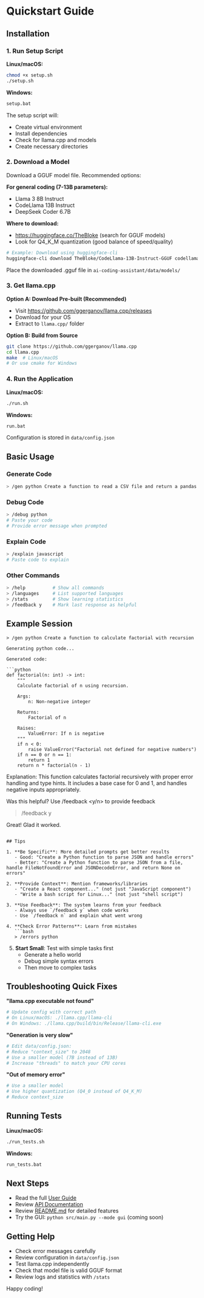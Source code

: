 # Quickstart Guide

## Installation

### 1. Run Setup Script

**Linux/macOS:**
```bash
chmod +x setup.sh
./setup.sh
```

**Windows:**
```bash
setup.bat
```

The setup script will:
- Create virtual environment
- Install dependencies
- Check for llama.cpp and models
- Create necessary directories

### 2. Download a Model

Download a GGUF model file. Recommended options:

**For general coding (7-13B parameters):**
- Llama 3 8B Instruct
- CodeLlama 13B Instruct
- DeepSeek Coder 6.7B

**Where to download:**
- https://huggingface.co/TheBloke (search for GGUF models)
- Look for Q4_K_M quantization (good balance of speed/quality)

```bash
# Example: Download using huggingface-cli
huggingface-cli download TheBloke/CodeLlama-13B-Instruct-GGUF codellama-13b-instruct.Q4_K_M.gguf --local-dir ./models
```

Place the downloaded .gguf file in `ai-coding-assistant/data/models/`

### 3. Get llama.cpp

**Option A: Download Pre-built (Recommended)**
- Visit https://github.com/ggerganov/llama.cpp/releases
- Download for your OS
- Extract to `llama.cpp/` folder

**Option B: Build from Source**
```bash
git clone https://github.com/ggerganov/llama.cpp
cd llama.cpp
make  # Linux/macOS
# Or use cmake for Windows
```

### 4. Run the Application

**Linux/macOS:**
```bash
./run.sh
```

**Windows:**
```bash
run.bat
```

Configuration is stored in `data/config.json`

## Basic Usage

### Generate Code

```bash
> /gen python Create a function to read a CSV file and return a pandas DataFrame
```

### Debug Code

```bash
> /debug python
# Paste your code
# Provide error message when prompted
```

### Explain Code

```bash
> /explain javascript
# Paste code to explain
```

### Other Commands

```bash
> /help          # Show all commands
> /languages     # List supported languages
> /stats         # Show learning statistics
> /feedback y    # Mark last response as helpful
```

## Example Session

```
> /gen python Create a function to calculate factorial with recursion

Generating python code...

Generated code:

```python
def factorial(n: int) -> int:
    """
    Calculate factorial of n using recursion.
    
    Args:
        n: Non-negative integer
        
    Returns:
        Factorial of n
        
    Raises:
        ValueError: If n is negative
    """
    if n < 0:
        raise ValueError("Factorial not defined for negative numbers")
    if n == 0 or n == 1:
        return 1
    return n * factorial(n - 1)
```

Explanation:
This function calculates factorial recursively with proper error handling
and type hints. It includes a base case for 0 and 1, and handles negative
inputs appropriately.

Was this helpful? Use /feedback <y/n> to provide feedback

> /feedback y

Great! Glad it worked.
```

## Tips

1. **Be Specific**: More detailed prompts get better results
   - Good: "Create a Python function to parse JSON and handle errors"
   - Better: "Create a Python function to parse JSON from a file, handle FileNotFoundError and JSONDecodeError, and return None on errors"

2. **Provide Context**: Mention frameworks/libraries
   - "Create a React component..." (not just "JavaScript component")
   - "Write a bash script for Linux..." (not just "shell script")

3. **Use Feedback**: The system learns from your feedback
   - Always use `/feedback y` when code works
   - Use `/feedback n` and explain what went wrong

4. **Check Error Patterns**: Learn from mistakes
   ```bash
   > /errors python
   ```

5. **Start Small**: Test with simple tasks first
   - Generate a hello world
   - Debug simple syntax errors
   - Then move to complex tasks

## Troubleshooting Quick Fixes

**"llama.cpp executable not found"**
```bash
# Update config with correct path
# On Linux/macOS: ./llama.cpp/llama-cli
# On Windows: ./llama.cpp/build/bin/Release/llama-cli.exe
```

**"Generation is very slow"**
```bash
# Edit data/config.json:
# Reduce "context_size" to 2048
# Use a smaller model (7B instead of 13B)
# Increase "threads" to match your CPU cores
```

**"Out of memory error"**
```bash
# Use a smaller model
# Use higher quantization (Q4_0 instead of Q4_K_M)
# Reduce context_size
```

## Running Tests

**Linux/macOS:**
```bash
./run_tests.sh
```

**Windows:**
```bash
run_tests.bat
```

## Next Steps

- Read the full [User Guide](USER_GUIDE.md)
- Review [API Documentation](API.md)
- Review [README.md](../README.md) for detailed features
- Try the GUI: `python src/main.py --mode gui` (coming soon)

## Getting Help

- Check error messages carefully
- Review configuration in `data/config.json`
- Test llama.cpp independently
- Check that model file is valid GGUF format
- Review logs and statistics with `/stats`

Happy coding!
